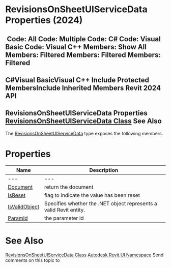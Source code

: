 # RevisionsOnSheetUIServiceData Properties (2024)

﻿
 Code: All Code: Multiple Code: C# Code: Visual Basic Code: Visual C++  Members: Show All Members: Filtered Members: Filtered Members: Filtered   
---  
C#Visual BasicVisual C++
Include Protected MembersInclude Inherited Members
Revit 2024 API  
---  
RevisionsOnSheetUIServiceData Properties  
[RevisionsOnSheetUIServiceData Class](9227d1b5-f1cf-1da3-3f1d-ba982bf87141.md "RevisionsOnSheetUIServiceData Class") See Also  
---  
The [RevisionsOnSheetUIServiceData](9227d1b5-f1cf-1da3-3f1d-ba982bf87141.md "RevisionsOnSheetUIServiceData Class") type exposes the following members.
# Properties
| Name | Description |
| --- | --- |
| --- | --- | --- |
| [Document](aeb9daf2-affd-154a-7ef9-dc0cbea7145a.md "Document Property") | return the document |
| [IsReset](eeef55ad-a2a6-6de8-6beb-a3ee524f3bd5.md "IsReset Property") | flag to indicate the value has been reset |
| [IsValidObject](e10df7c4-f75b-9ad9-3c7b-0b0a366b9622.md "IsValidObject Property") | Specifies whether the .NET object represents a valid Revit entity. |
| [ParamId](94093d6c-9940-4f8e-1b8d-3270768121cb.md "ParamId Property") | the parameter id |

# See Also
[RevisionsOnSheetUIServiceData Class](9227d1b5-f1cf-1da3-3f1d-ba982bf87141.md "RevisionsOnSheetUIServiceData Class")
[Autodesk.Revit.UI Namespace](e86fd90a-8957-02a6-da7f-ced248966e3e.md "Autodesk.Revit.UI Namespace")
Send comments on this topic to 